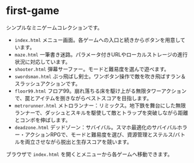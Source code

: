 # first-game

シンプルなミニゲームコレクションです。

- `index.html` メニュー画面。各ゲームへの入口と続きからボタンを用意しています。
- `maze.html` 一筆書き迷路。パラメータ付きURLやローカルストレージの進行状況に対応しています。
- `shooter.html` 弾幕サーファー。モードと難易度を選んで遊べます。
- `swordsman.html` ぶっ飛ばし剣士。ワンボタン操作で敵を吹き飛ばすラン＆スラッシュアクションです。
- `floor99.html` フロア99。崩れ落ちる床を駆け上がる無限タワーアクションで、罠とアイテムを捌きながらベストスコアを目指します。
- `metrorunner.html` メトロランナー：リミックス。地下鉄を舞台にした無限ランナーで、ダッシュとスキルを駆使して敵とトラップを突破しながら距離とコンボを伸ばします。
- `deadzone.html` デッドゾーン：サバイバル。スマホ最適化のサバイバルホラー・アクションRPGで、モードと難易度を選び、資源管理とステルス/バトルを両立させながら脱出と生存スコアを競います。

ブラウザで `index.html` を開くとメニューから各ゲームへ移動できます。
